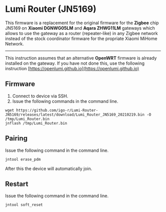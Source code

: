 # Lumi Router (JN5169)

This firmware is a replacement for the original firmware for the __Zigbee__ chip JN5169 on __Xiaomi DGNWG05LM__ and __Aqara ZHWG11LM__ gateways which allows to use the gateway as a router (repeater-like) in any Zigbee network instead of the stock coordinator firmware for the propriate Xiaomi MiHome Network.

---

This instruction assumes that an alternative __OpenWRT__ firmware is already installed on the gateway. If you have not done this, use the following instruction [https://openlumi.github.io](https://openlumi.github.io)

## Firmware

1. Connect to device via SSH.
2. Issue the following commands in the command line.

```shell
wget https://github.com/igo-r/Lumi-Router-JN5169/releases/latest/download/Lumi_Router_JN5169_20210219.bin -O /tmp/Lumi_Router.bin 
jnflash /tmp/Lumi_Router.bin
```

## Pairing

Issue the following command in the command line.

```shell
jntool erase_pdm
```

After this the device will automatically join.

## Restart

Issue the following command in the command line.

```shell
jntool soft_reset
```
